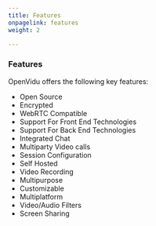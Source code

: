```yaml
---
title: Features
onpagelink: features
weight: 2

---
```


### **Features**

OpenVidu offers the following key features:

- Open Source
- Encrypted
- WebRTC Compatible
- Support For Front End Technologies
- Support For Back End Technologies
- Integrated Chat
- Multiparty Video calls
- Session Configuration
- Self Hosted
- Video Recording
- Multipurpose
- Customizable
- Multiplatform
- Video/Audio Filters
- Screen Sharing
 
